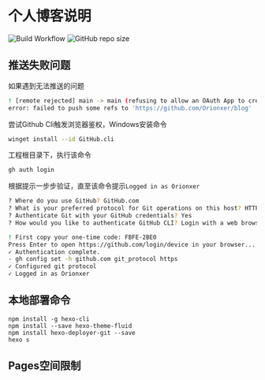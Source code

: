 ﻿# 个人博客说明

![Build Workflow](https://github.com/orionxer/blog/actions/workflows/build.yml/badge.svg)
![GitHub repo size](https://img.shields.io/github/repo-size/orionxer/blog)


## 推送失败问题
如果遇到无法推送的问题
```sh
! [remote rejected] main -> main (refusing to allow an OAuth App to create or update workflow `.github/workflows/ci.yml` without `workflow` scope)
error: failed to push some refs to 'https://github.com/Orionxer/blog'
```
尝试Github Cli触发浏览器鉴权，Windows安装命令
```sh
winget install --id GitHub.cli
```

工程根目录下，执行该命令

```sh
gh auth login
```
根据提示一步步验证，直至该命令提示`Logged in as Orionxer`

```sh
? Where do you use GitHub? GitHub.com
? What is your preferred protocol for Git operations on this host? HTTPS
? Authenticate Git with your GitHub credentials? Yes
? How would you like to authenticate GitHub CLI? Login with a web browser

! First copy your one-time code: FBFE-2BE0
Press Enter to open https://github.com/login/device in your browser... 
✓ Authentication complete.
- gh config set -h github.com git_protocol https
✓ Configured git protocol
✓ Logged in as Orionxer
```

## 本地部署命令

```
npm install -g hexo-cli
npm install --save hexo-theme-fluid
npm install hexo-deployer-git --save
hexo s
```

## Pages空间限制
